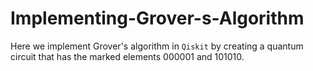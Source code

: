 # Implementing-Grover-s-Algorithm
Here we implement Grover's algorithm in `Qiskit` by creating a quantum circuit that has the marked elements 000001 and 101010.
